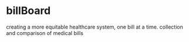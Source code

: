 # billBoard
creating a more equitable healthcare system, one bill at a time. 
collection and comparison of medical bills 
